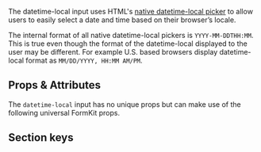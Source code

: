 <InputPageHero
title="Datetime-local input"
icon="IconInputDatetime"
:pro="false"
project-price=""
data-price=""></InputPageHero>

The datetime-local input uses HTML's [native datetime-local picker](https://developer.mozilla.org/en-US/docs/Web/HTML/Element/input/datetime-local) to allow users to easily select a date and time based on their browser’s locale.

<example
  name="Datetime-local input"
  file="/_content/examples/datetime-local-example/datetime-local-example.vue">
</example>

<callout type="warning" label="Formatting">
The internal format of all native datetime-local pickers is <code>YYYY-MM-DDTHH:MM</code>. This is true even though the format of the datetime-local displayed to the user may be different. For example U.S. based browsers display datetime-local format as <code>MM/DD/YYYY, HH:MM AM/PM</code>.
</callout>

## Props & Attributes

The `datetime-local` input has no unique props but can make use of the following universal FormKit props.

<reference-table input="datetime-local" :attrs="['min', 'max', 'step']">
</reference-table>

## Section keys

<reference-table type="sectionKeys" primary="section-key">
</reference-table>

